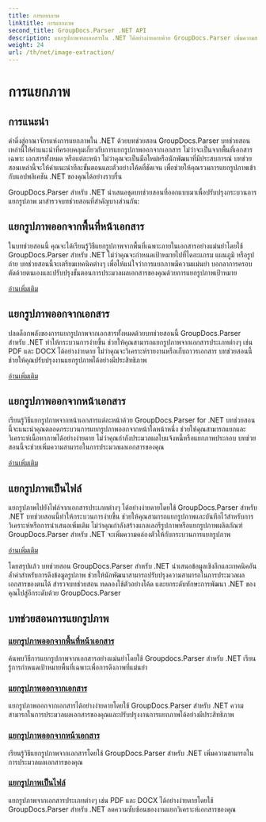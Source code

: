 ```yaml
---
title: การแยกภาพ
linktitle: การแยกภาพ
second_title: GroupDocs.Parser .NET API
description: แยกรูปภาพจากเอกสารใน .NET ได้อย่างง่ายดายด้วย GroupDocs.Parser เพิ่มความสามารถในการประมวลผลเอกสารของคุณด้วยเทคนิคการแยกภาพที่แม่นยำ
weight: 24
url: /th/net/image-extraction/
---
```


# การแยกภาพ

## การแนะนำ

ดำดิ่งสู่อาณาจักรแห่งการแยกภาพใน .NET ด้วยบทช่วยสอน GroupDocs.Parser บทช่วยสอนเหล่านี้ให้คำแนะนำที่ครอบคลุมเกี่ยวกับการแยกรูปภาพออกจากเอกสาร ไม่ว่าจะเป็นจากพื้นที่เอกสารเฉพาะ เอกสารทั้งหมด หรือแต่ละหน้า ไม่ว่าคุณจะเป็นมือใหม่หรือนักพัฒนาที่มีประสบการณ์ บทช่วยสอนเหล่านี้จะให้คำแนะนำทีละขั้นตอนและตัวอย่างโค้ดที่ชัดเจน เพื่อช่วยให้คุณรวมการแยกรูปภาพเข้ากับแอปพลิเคชัน .NET ของคุณได้อย่างราบรื่น

GroupDocs.Parser สำหรับ .NET นำเสนอชุดบทช่วยสอนที่ออกแบบมาเพื่อปรับปรุงกระบวนการแยกรูปภาพ มาสำรวจบทช่วยสอนที่สำคัญบางส่วนกัน:

## แยกรูปภาพออกจากพื้นที่หน้าเอกสาร
ในบทช่วยสอนนี้ คุณจะได้เรียนรู้วิธีแยกรูปภาพจากพื้นที่เฉพาะภายในเอกสารอย่างแม่นยำโดยใช้ GroupDocs.Parser สำหรับ .NET ไม่ว่าคุณจะกำหนดเป้าหมายไปที่ไดอะแกรม แผนภูมิ หรือรูปถ่าย บทช่วยสอนนี้จะเตรียมเทคนิคต่างๆ เพื่อให้แน่ใจว่าการแยกภาพมีความแม่นยำ บอกลาการครอบตัดด้วยตนเองและปรับปรุงขั้นตอนการประมวลผลเอกสารของคุณด้วยการแยกรูปภาพเป้าหมาย

[อ่านเพิ่มเติม](./extract-images-from-document-page-area/)

## แยกรูปภาพออกจากเอกสาร
ปลดล็อกพลังของการแยกรูปภาพจากเอกสารทั้งหมดด้วยบทช่วยสอนนี้ GroupDocs.Parser สำหรับ .NET ทำให้กระบวนการง่ายขึ้น ช่วยให้คุณสามารถแยกรูปภาพจากเอกสารประเภทต่างๆ เช่น PDF และ DOCX ได้อย่างง่ายดาย ไม่ว่าคุณจะวิเคราะห์รายงานหรือเก็บถาวรเอกสาร บทช่วยสอนนี้ช่วยให้คุณปรับปรุงงานแยกรูปภาพได้อย่างมีประสิทธิภาพ

[อ่านเพิ่มเติม](./extract-images-from-document/)

## แยกรูปภาพออกจากหน้าเอกสาร
เรียนรู้วิธีแยกรูปภาพจากหน้าเอกสารแต่ละหน้าด้วย GroupDocs.Parser for .NET บทช่วยสอนนี้จะแนะนำคุณตลอดกระบวนการแยกรูปภาพออกจากหน้าใดหน้าหนึ่ง ช่วยให้คุณสามารถแยกและวิเคราะห์เนื้อหาภาพได้อย่างง่ายดาย ไม่ว่าคุณกำลังประมวลผลใบแจ้งหนี้หรือแยกภาพประกอบ บทช่วยสอนนี้จะช่วยเพิ่มความสามารถในการประมวลผลเอกสารของคุณ

[อ่านเพิ่มเติม](./extract-images-from-document-page/)

## แยกรูปภาพเป็นไฟล์
แยกรูปภาพไปยังไฟล์จากเอกสารประเภทต่างๆ ได้อย่างง่ายดายโดยใช้ GroupDocs.Parser สำหรับ .NET บทช่วยสอนนี้ทำให้กระบวนการง่ายขึ้น ช่วยให้คุณสามารถแยกรูปภาพและบันทึกไว้สำหรับการวิเคราะห์หรือการนำเสนอเพิ่มเติม ไม่ว่าคุณกำลังสร้างแกลเลอรีรูปภาพหรือแยกรูปภาพผลิตภัณฑ์ GroupDocs.Parser สำหรับ .NET จะเพิ่มความคล่องตัวให้กับกระบวนการแยกรูปภาพ

[อ่านเพิ่มเติม](./extract-images-to-files/)

โดยสรุปแล้ว บทช่วยสอน GroupDocs.Parser สำหรับ .NET นำเสนอข้อมูลเชิงลึกและเทคนิคอันล้ำค่าสำหรับการดึงข้อมูลรูปภาพ ช่วยให้นักพัฒนาสามารถปรับปรุงความสามารถในการประมวลผลเอกสารของตนได้ สำรวจบทช่วยสอน ทดลองใช้ตัวอย่างโค้ด และยกระดับทักษะการพัฒนา .NET ของคุณไปสู่อีกระดับด้วย GroupDocs.Parser
## บทช่วยสอนการแยกรูปภาพ
### [แยกรูปภาพออกจากพื้นที่หน้าเอกสาร](./extract-images-from-document-page-area/)
ค้นพบวิธีการแยกรูปภาพจากเอกสารอย่างแม่นยำโดยใช้ Groupdocs.Parser สำหรับ .NET เรียนรู้การกำหนดเป้าหมายพื้นที่เฉพาะเพื่อการดึงภาพที่แม่นยำ
### [แยกรูปภาพออกจากเอกสาร](./extract-images-from-document/)
แยกรูปภาพออกจากเอกสารได้อย่างง่ายดายโดยใช้ GroupDocs.Parser สำหรับ .NET ความสามารถในการประมวลผลเอกสารของคุณและปรับปรุงงานการแยกภาพได้อย่างมีประสิทธิภาพ
### [แยกรูปภาพออกจากหน้าเอกสาร](./extract-images-from-document-page/)
เรียนรู้วิธีแยกรูปภาพจากเอกสารโดยใช้ GroupDocs.Parser สำหรับ .NET เพิ่มความสามารถในการประมวลผลเอกสารของคุณ
### [แยกรูปภาพเป็นไฟล์](./extract-images-to-files/)
แยกรูปภาพจากเอกสารประเภทต่างๆ เช่น PDF และ DOCX ได้อย่างง่ายดายโดยใช้ GroupDocs.Parser สำหรับ .NET ลดความซับซ้อนของงานแยกวิเคราะห์เอกสารของคุณ